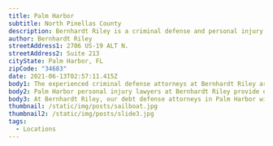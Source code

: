 ```yaml
---
title: Palm Harbor
subtitle: North Pinellas County
description: Bernhardt Riley is a criminal defense and personal injury law firm in Palm Harbor.
author: Bernhardt Riley
streetAddress1: 2706 US-19 ALT N.
streetAddress2: Suite 213
cityState: Palm Harbor, FL
zipCode: "34683"
date: 2021-06-13T02:57:11.415Z
body1: The experienced criminal defense attorneys at Bernhardt Riley are available to consult about your alleged criminal offense. If criminal accusations have been made against you, it is wise to reach out to the expert criminal defense attorneys Palm Harbor, Bernhardt Riley. Our criminal defense lawyers in Palm Harbor provide first-class criminal defense services you deserve. Moreover if you need counsel from a criminal defense lawyer in Palm Harbor, concerning an area of law not practiced by Bernhardt Riley, our Palm Harbor criminal defense lawyers will gladly refer your case to a reputable attorney with whom we associate personally and professionally.
body2: Palm Harbor personal injury lawyers at Bernhardt Riley provide expert guidance and legal counsel to help you navigate the challenges that follow a personal Injury accident. A personal injury attorney will help you achieve the best resolution possible, which includes the recovery of compensation you may be entitled. Your debt defense lawyer in Palm Harbor, the legal counsel at Bernhardt Riley, represents clients in various bankruptcy, debt collection, harassment, and foreclosure defenses Palm Harbor, Florida.
body3: At Bernhardt Riley, our debt defense attorneys in Palm Harbor will make sure that you are safe from false allegations and make it an even playing field. With the insight of a former collection agency attorney serving as your debt defense lawyer, you are much more likely to achieve a successful outcome.
thumbnail: /static/img/posts/sailboat.jpg
thumbnail2: /static/img/posts/slide3.jpg
tags:
  - Locations
---
```

